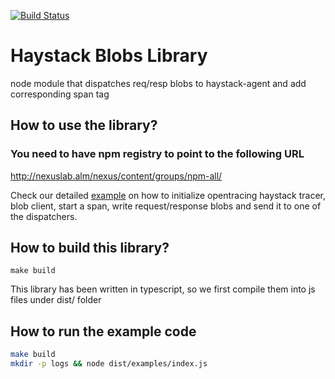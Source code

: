 [![Build Status](https://primer.builds.tools.expedia.com/view/All/job/haystack-blob-node-master/badge/icon)](https://primer.builds.tools.expedia.com/view/All/job/haystack-blob-node-master/)

# Haystack Blobs Library 

node module that dispatches req/resp blobs to haystack-agent and add corresponding span tag

## How to use the library?

### You need to have npm registry to point to the following URL
http://nexuslab.alm/nexus/content/groups/npm-all/

Check our detailed [example](examples/index.js) on how to initialize opentracing haystack tracer, blob client, start a span, write request/response blobs and send it to one of the dispatchers.


## How to build this library?

`make build`

This library has been written in typescript, so we first compile them into js files under dist/ folder

## How to run the example code
```bash
make build
mkdir -p logs && node dist/examples/index.js
```

